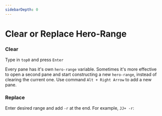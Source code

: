 ```yaml
---
sidebarDepth: 0
---
```

# Clear or Replace Hero-Range 

### Clear

Type in <code>top0</code> and press <code>Enter</code>

<div class="tip custom-block">
<p>

Every pane has it's own <code>hero-range</code> variable. Sometimes it's more effective to open a second pane and start constructing a new <code>hero-range</code>, instead of clearing the current one. Use command <code>Alt + Right Arrow</code> to add a new pane. 
 
</p>
</div>

### Replace

Enter desired range and add <code>-r</code> at the end. For example, <code>JJ+ -r</code>:

<jjr-1/>